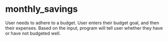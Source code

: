 # monthly_savings
User needs to adhere to a budget.
User enters their budget goal, and then their expenses.
Based on the input, program will tell user whether they have or have not budgeted well.
